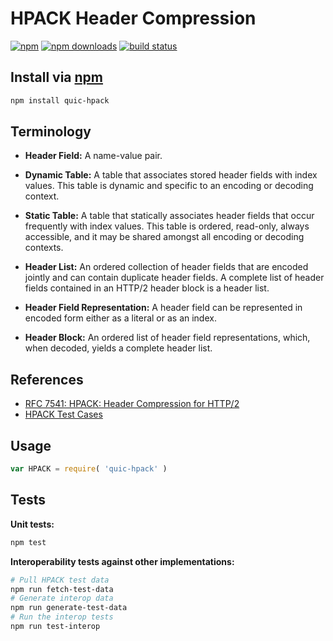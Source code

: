 # HPACK Header Compression
[![npm](http://img.shields.io/npm/v/quic-hpack.svg?style=flat-square)](https://npmjs.com/quic-hpack)
[![npm downloads](http://img.shields.io/npm/dm/quic-hpack.svg?style=flat-square)](https://npmjs.com/quic-hpack)
[![build status](http://img.shields.io/travis/jhermsmeier/node-quic-hpack.svg?style=flat-square)](https://travis-ci.org/jhermsmeier/node-quic-hpack)

## Install via [npm](https://npmjs.com)

```sh
npm install quic-hpack
```

## Terminology

- **Header Field:**
A name-value pair.

- **Dynamic Table:**
A table that associates stored header fields with index values.
This table is dynamic and specific to an encoding or decoding context.

- **Static Table:**
A table that statically associates header fields that occur frequently with index values.
This table is ordered, read-only, always accessible,
and it may be shared amongst all encoding or decoding contexts.

- **Header List:**
An ordered collection of header fields that are encoded jointly and can contain duplicate header fields.
A complete list of header fields contained in an HTTP/2 header block is a header list.

- **Header Field Representation:**
A header field can be represented in encoded form either as a literal or as an index.

- **Header Block:**
An ordered list of header field representations, which,
when decoded, yields a complete header list.

## References

- [RFC 7541: HPACK: Header Compression for HTTP/2](https://tools.ietf.org/html/rfc7541)
- [HPACK Test Cases](https://github.com/http2jp/hpack-test-case/)

## Usage

```js
var HPACK = require( 'quic-hpack' )
```

## Tests

**Unit tests:**
```sh
npm test
```

**Interoperability tests against other implementations:**
```sh
# Pull HPACK test data
npm run fetch-test-data
# Generate interop data
npm run generate-test-data
# Run the interop tests
npm run test-interop
```
